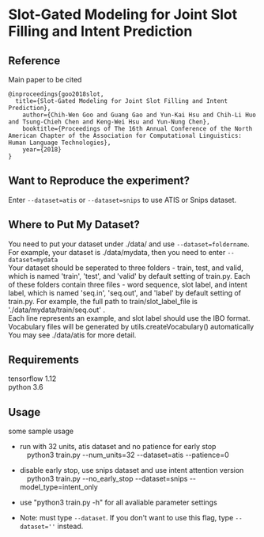 # Slot-Gated Modeling for Joint Slot Filling and Intent Prediction

## Reference
Main paper to be cited

```
@inproceedings{goo2018slot,
  title={Slot-Gated Modeling for Joint Slot Filling and Intent Prediction},
    author={Chih-Wen Goo and Guang Gao and Yun-Kai Hsu and Chih-Li Huo and Tsung-Chieh Chen and Keng-Wei Hsu and Yun-Nung Chen},
    booktitle={Proceedings of The 16th Annual Conference of the North American Chapter of the Association for Computational Linguistics: Human Language Technologies},
    year={2018}
}
```

## Want to Reproduce the experiment?
Enter `--dataset=atis` or `--dataset=snips` to use ATIS or Snips dataset.

## Where to Put My Dataset?
You need to put your dataset under ./data/ and use `--dataset=foldername`. 
For example, your dataset is ./data/mydata, then you need to enter `--dataset=mydata` <br>
Your dataset should be seperated to three folders - train, test, and valid, which is named 'train', 'test', and 'valid' by default setting of train.py. 
Each of these folders contain three files - word sequence, slot label, and intent label, which is named 'seq.in', 'seq.out', and 'label' by default setting of train.py. 
For example, the full path to train/slot_label_file is './data/mydata/train/seq.out' .  
Each line represents an example, and slot label should use the IBO format. <br>
Vocabulary files will be generated by utils.createVocabulary() automatically <br>
You may see ./data/atis for more detail.

## Requirements
tensorflow 1.12 <br>
python 3.6

## Usage
some sample usage <br>
* run with 32 units, atis dataset and no patience for early stop <br>
&emsp;python3 train.py --num_units=32 --dataset=atis --patience=0

* disable early stop, use snips dataset and use intent attention version <br>
&emsp;python3 train.py --no_early_stop --dataset=snips --model_type=intent_only

* use "python3 train.py -h" for all avaliable parameter settings

* Note: must type `--dataset`. If you don't want to use this flag, type `--dataset=''` instead.


